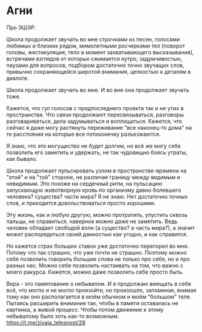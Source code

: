 # Агни
Про ЭШЭР.

Школа продолжает звучать во мне строчками из песен, голосами любимых и близких рядом, мимолетными росчерками тел (поворот головы, жестикуляция, тело в момент захватывающего высказывания), встречами взглядов от которых сжимается нутро, задумчивостью, паузами для вопросов, подбором достаточно точно звучащих слов, привычно сохраняющейся широтой внимания, цепкостью к деталям в диалоге. 

Школа продолжает звучать во мне. И во вне она продолжает звучать тоже.

Кажется, что гул голосов с предпоследнего проекта так и не утих в пространстве. Что связи продолжают пересвязываться, разговоры разговариваться, дела задумываться и воплощаться. Кажется, что сейчас я даже могу растянуть переживание "все наконец-то дома" на те расстояния на которые все потихонечку разъезжаются. 

Я знаю, что это могущество не будет долгим, но всё же могу себе позволить его заметить и удержать, не так чудовищно боясь утраты, как бывало.

Школа продолжает пульсировать узлом в пространстве-времени на "этой" и на "той" стороне, не различая границу между видимым и невидимым. Это похоже на сердечный ритм, на пульсацию запускающую животворную кровь по организму давно болевшего человека? существа? части мира?  Я не знаю. Нет достаточно точных слов, и приходится довольствоваться просто хорошими. 

Эту жизнь, как и любую другую, можно протратить, упустить сквозь пальцы, не справиться, наверное можно даже не заметить. Ведь человек обладает свободой воли (а существо? а часть мира?), а значит может распорядиться своей данностью как угодно, и как справится. 

Но кажется страх больших ставок уже достаточно перегорел во мне. Потому что так страшно, что уже почти не страшно. Поэтому можно себе позволить говорить большие слова не только про себя, но и про разных нас. Можно себе позволить настаивать на том, что важно с моего ракурса. Кажется, можно даже позволить себе просто быть.

Вера - это памятование о небывалом. И я продолжаю вмещать в себя всё, что могло и не могло произойти, но произошло, запоминая, внимая тому как оно располагается в моём обычном и моём "большом" теле. Пытаясь расширить внимание так, чтобы в памяти оставалась не картинка, а живой процесс. Чтобы потом движение к этому небывалому было хоть как-то возможным.
https://t.me/zivaja_telesnost/28
